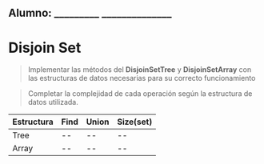 ## Alumno: _________  ______________

# Disjoin Set
> Implementar las métodos del **DisjoinSetTree** y **DisjoinSetArray** con las estructuras de datos necesarias para su correcto funcionamiento

> Completar la complejidad de cada operación según la estructura de datos utilizada. 

|Estructura | Find | Union | Size(set)|
|-----------|------|-------|-----|
| Tree | -- | -- | -- |
| Array |-- | -- | -- |

